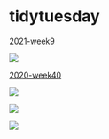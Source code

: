 # tidytuesday

[2021-week9](https://github.com/rfordatascience/tidytuesday/tree/master/data/2021/2021-02-23)

![](2021/week9/plots/employment-occupation-race.png)

[2020-week40](https://github.com/rfordatascience/tidytuesday/tree/master/data/2020/2020-09-29)

![](2020/week40/plots/swift-albums.png)

![](2020/week40/plots/compare-sales.png)

![](2020/week40/plots/by-country.png)
